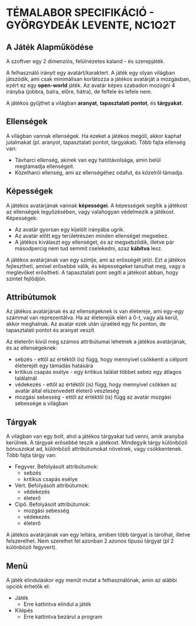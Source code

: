# TÉMALABOR SPECIFIKÁCIÓ - GYÖRGYDEÁK LEVENTE, NC1O2T

## A Játék Alapműködése
A szoftver egy 2 dimenziós, felülnézetes kaland - és szerepjáték.

A felhasználó irányít egy avatárt/karaktert. A játék egy olyan világban játszódik, ami csak minimálisan korlátozza a játékos avatárját a mozgásban, ezért ez egy **open-world** játék. Az avatár képes szabadon mozogni 4 irányba (jobbra, balra, előre, hátra), de felfele és lefele nem. 

A játékos gyűjthet a világban **aranyat**, **tapasztalati pontot**, és **tárgyakat**.

## Ellenségek
A világban vannak ellenségek. Ha ezeket a játékos megöli, akkor kaphat jutalmakat (pl. aranyot, tapasztalati pontot, tárgyakat). Több fajta ellenség van:
- Távharci ellenség, akinek van egy hatótávolsága, amin belül megtámadja ellenségeit.
- Közelharci ellenség, ami az ellenségéhez odafut, és közelről támadja.

## Képességek

A játékos avatárjának vannak **képességei**. A képességek segítik a játékost az ellenségek legyőzésében, vagy valahogyan védelmezik a játékost. Képességek:
- Az avatár gyorsan egy kijelölt irányába ugrik.
- Az avatár előtt egy területrészen minden ellenséget megsebez.
- A játékos kiválaszt egy ellenséget, és az megsebződik, illetve pár másodpercig nem tud semmit cselekedni, azaz **kábítva** lesz.

A játékos avatárjának van egy szintje, ami az erősségét jelzi. Ezt a játékos fejlesztheti, amivel erősebbé válik, és képességeket tanulhat meg, vagy a meglévőket erősítheti. A tapasztalati pont segíti a játékost abban, hogy szintet fejlődjön.

## Attribútumok
Az játékos avatárjának és az ellenségeknek is van életereje, ami egy-egy számmal van reprezentálva. Ha az életerejük eléri a 0-t, vagy alá kerül, akkor meghalnak. Az avatár ezek után újraéled egy fix ponton, de tapasztalati pontot és aranyat veszít.

Az életerőn kívül még számos attribútumai lehetnek a játékos avatárjának, és az ellenségeknek:
- sebzés - ettől az értéktől (is) függ, hogy mennyivel csökkenti a célpont életerejét egy támadás hatására
- kritikus csapás esélye - egy kritikus találat többet sebez egy átlagos találatnál
- védekezés - ettől az értéktől (is) függ, hogy mennyivel csökken az avatár által elszenvedett életerő veszteség
- mozgási sebesség - ettől az értéktől (is) függ az avatár mozgási sebessége a világban

## Tárgyak
A világban van egy bolt, ahol a játékos tárgyakat tud venni, amik aranyba kerülnek. A tárgyak erősebbé teszik a játékost. Mindegyik tárgy különböző bónuszokat ad, különböző attribútumokat növelnek, vagy csökkentenek. Több fajta tárgy van:
- Fegyver. Befolyásolt attribútumok:
    - sebzés
    - kritikus csapás esélye
- Vért. Befolyásolt attribútumok:
    - védekezés
    - életerő
- Cipő. Befolyásolt attribútumok:
    - mozgási sebesség
    - védekezés
    - életerő

A játékos avatárjának van egy leltára, amiben több tárgyat is tárolhat, illetve felszerelhet. Nem szerelhet fel azonban 2 azonos típusú tárgyat (pl 2 különböző fegyvert).

## Menü
A játék elinduláskor egy menüt mutat a felhasználónak, amin az alábbi opciók érhetők el:
- Játék
    - Erre kattintva elindul a játék
- Kilépés
    - Erre kattintva bezárul a program